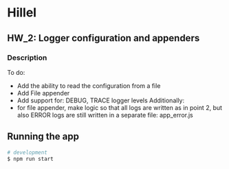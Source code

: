 # Hillel

## HW_2: Logger configuration and appenders

### Description

To do:

- Add the ability to read the configuration from a file
- Add File appender
- Add support for: DEBUG, TRACE logger levels
Additionally:
- for file appender, make logic so that all logs are written as in point 2, but also ERROR logs are still written in a separate file: app_error.js

## Running the app

```bash
# development
$ npm run start

